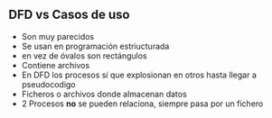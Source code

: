 ## DFD vs Casos de uso
- Son muy parecidos
- Se usan en programación estriucturada
- en vez de óvalos son rectángulos
- Contiene archivos
- En DFD los procesos sí que explosionan en otros hasta llegar a pseudocodigo
- Ficheros o archivos donde almacenan datos
- 2 Procesos __no__ se pueden relaciona, siempre pasa por un fichero